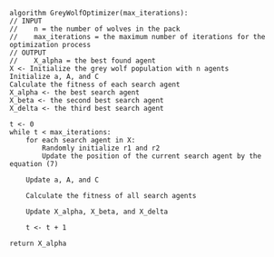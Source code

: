 
    algorithm GreyWolfOptimizer(max_iterations):
    // INPUT
    //    n = the number of wolves in the pack
    //    max_iterations = the maximum number of iterations for the optimization process
    // OUTPUT
    //    X_alpha = the best found agent
    X <- Initialize the grey wolf population with n agents
    Initialize a, A, and C 
    Calculate the fitness of each search agent
    X_alpha <- the best search agent
    X_beta <- the second best search agent
    X_delta <- the third best search agent

    t <- 0
    while t < max_iterations:
        for each search agent in X:
            Randomly initialize r1 and r2
            Update the position of the current search agent by the equation (7)

        Update a, A, and C

        Calculate the fitness of all search agents

        Update X_alpha, X_beta, and X_delta

        t <- t + 1

    return X_alpha
